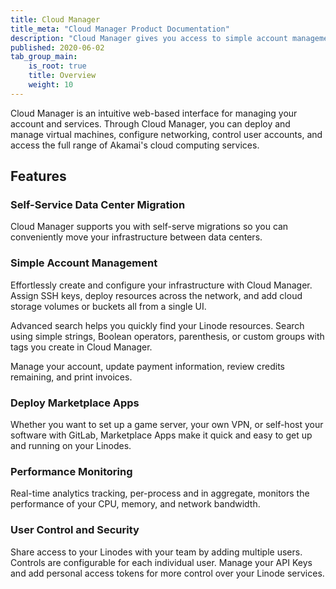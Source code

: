 ```yaml
---
title: Cloud Manager
title_meta: "Cloud Manager Product Documentation"
description: "Cloud Manager gives you access to simple account management, user control and security, and performance monitoring; supports self-service data center migration; allows you to deploy Linode Marketplace apps; and more."
published: 2020-06-02
tab_group_main:
    is_root: true
    title: Overview
    weight: 10
---
```


Cloud Manager is an intuitive web-based interface for managing your account and services. Through Cloud Manager, you can deploy and manage virtual machines, configure networking, control user accounts, and access the full range of Akamai's cloud computing services.

## Features

### Self-Service Data Center Migration

Cloud Manager supports you with self-serve migrations so you can conveniently move your infrastructure between data centers.

### Simple Account Management

Effortlessly create and configure your infrastructure with Cloud Manager. Assign SSH keys, deploy resources across the network, and add cloud storage volumes or buckets all from a single UI.

Advanced search helps you quickly find your Linode resources. Search using simple strings, Boolean operators, parenthesis, or custom groups with tags you create in Cloud Manager.

Manage your account, update payment information, review credits remaining, and print invoices.

### Deploy Marketplace Apps

Whether you want to set up a game server, your own VPN, or self-host your software with GitLab, Marketplace Apps make it quick and easy to get up and running on your Linodes.

### Performance Monitoring

Real-time analytics tracking, per-process and in aggregate, monitors the performance of your CPU, memory, and network bandwidth.

### User Control and Security

Share access to your Linodes with your team by adding multiple users. Controls are configurable for each individual user. Manage your API Keys and add personal access tokens for more control over your Linode services.

